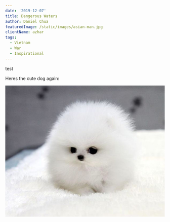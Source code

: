 ```yaml
---
date: '2019-12-07'
title: Dangerous Waters
author: Daniel Chua
featuredImage: /static/images/asian-man.jpg
clientName: azhar
tags:
  - Vietnam
  - War
  - Inspirational
---
```

test

Heres the cute dog again:

![Wow thats a cute dog.](/PEAR/static/images/very_cute_dog.jpg "Image of cute dog")
